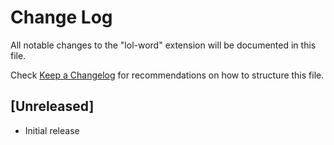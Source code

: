 # Change Log

All notable changes to the "lol-word" extension will be documented in this file.

Check [Keep a Changelog](http://keepachangelog.com/) for recommendations on how to structure this file.

## [Unreleased]

- Initial release
